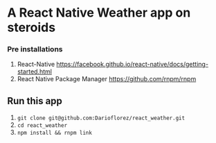 # A React Native Weather app on steroids

### Pre installations
1. React-Native https://facebook.github.io/react-native/docs/getting-started.html
2. React Native Package Manager https://github.com/rnpm/rnpm


## Run this app
1. `git clone git@github.com:Darioflorez/react_weather.git`
2. `cd react_weather`
3. `npm install && rnpm link`
